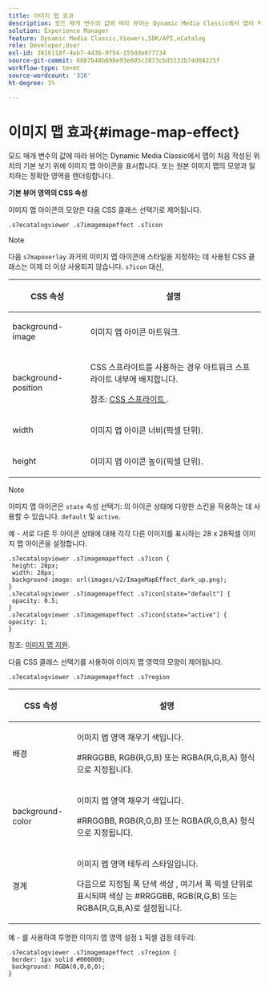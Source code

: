 ```yaml
---
title: 이미지 맵 효과
description: 모드 매개 변수의 값에 따라 뷰어는 Dynamic Media Classic에서 맵이 처음 작성된 위치의 기본 보기 위에 이미지 맵 아이콘을 표시합니다. 또는 원본 이미지 맵의 모양과 일치하는 정확한 영역을 렌더링합니다.
solution: Experience Manager
feature: Dynamic Media Classic,Viewers,SDK/API,eCatalog
role: Developer,User
exl-id: 3816118f-4eb7-4436-9f54-155dde077734
source-git-commit: 6087b48b898e93e605c3873cbd5132b74d04225f
workflow-type: tm+mt
source-wordcount: '316'
ht-degree: 1%

---
```


# 이미지 맵 효과{#image-map-effect}

모드 매개 변수의 값에 따라 뷰어는 Dynamic Media Classic에서 맵이 처음 작성된 위치의 기본 보기 위에 이미지 맵 아이콘을 표시합니다. 또는 원본 이미지 맵의 모양과 일치하는 정확한 영역을 렌더링합니다.

<!--<a id="section_061E550C1C1D4DB2BD663A898895B38C"></a>-->

**기본 뷰어 영역의 CSS 속성**

이미지 맵 아이콘의 모양은 다음 CSS 클래스 선택기로 제어됩니다.

```
.s7ecatalogviewer .s7imagemapeffect .s7icon
```

>[!NOTE]
>
>다음 `s7mapoverlay` 과거의 이미지 맵 아이콘에 스타일을 지정하는 데 사용된 CSS 클래스는 이제 더 이상 사용되지 않습니다. `s7icon` 대신,

<table id="table_94EE3F5BBE4547C0B4943471CEE7EDE4"> 
 <thead> 
  <tr> 
   <th colname="col1" class="entry"> <p> CSS 속성 </p> </th> 
   <th colname="col2" class="entry"> <p>설명 </p> </th> 
  </tr> 
 </thead>
 <tbody> 
  <tr> 
   <td colname="col1"> <p> <span class="codeph"> background-image </span> </p> </td> 
   <td colname="col2"> <p>이미지 맵 아이콘 아트워크. </p> </td> 
  </tr> 
  <tr> 
   <td colname="col1"> <p> <span class="codeph"> background-position </span> </p> </td> 
   <td colname="col2"> <p> CSS 스프라이트를 사용하는 경우 아트워크 스프라이트 내부에 배치합니다. </p> <p>참조: <a href="../../../c-html5-s7-aem-asset-viewers/c-html5-20-ecatalog-viewer-about/c-html5-20-ecatalog-viewer-customizingviewer/c-html5-20-ecatalog-viewer-customizingviewer.md#section-9d570f95eb2443aca74c1b02f6e89aff" format="dita" scope="local"> CSS 스프라이트 </a>. </p> </td> 
  </tr> 
  <tr> 
   <td colname="col1"> <p> <span class="codeph"> width </span> </p> </td> 
   <td colname="col2"> <p>이미지 맵 아이콘 너비(픽셀 단위). </p> </td> 
  </tr> 
  <tr> 
   <td colname="col1"> <p> <span class="codeph"> height </span> </p> </td> 
   <td colname="col2"> <p>이미지 맵 아이콘 높이(픽셀 단위). </p> </td> 
  </tr> 
 </tbody> 
</table>

>[!NOTE]
>
>이미지 맵 아이콘은 `state` 속성 선택기: 의 아이콘 상태에 다양한 스킨을 적용하는 데 사용할 수 있습니다. `default` 및 `active`.

예 - 서로 다른 두 아이콘 상태에 대해 각각 다른 이미지를 표시하는 28 x 28픽셀 이미지 맵 아이콘을 설정합니다.

```
.s7ecatalogviewer .s7imagemapeffect .s7icon { 
 height: 28px; 
 width: 28px;  
 background-image: url(images/v2/ImageMapEffect_dark_up.png); 
} 
.s7ecatalogviewer .s7imagemapeffect .s7icon[state="default"] { 
 opacity: 0.5; 
} 
.s7ecatalogviewer .s7imagemapeffect .s7icon[state="active"] { 
opacity: 1; 
}
```

참조: [이미지 맵 지원](../../../c-html5-s7-aem-asset-viewers/c-html5-20-ecatalog-viewer-about/c-html5-20-ecatalog-image-map-support.md#concept-28759efae5014a1fa8b0fb14dc26812a).

다음 CSS 클래스 선택기를 사용하여 이미지 맵 영역의 모양이 제어됩니다.

```
.s7ecatalogviewer .s7imagemapeffect .s7region
```

<table id="table_1FF98CE842604AAABD838FF528CDC4EF"> 
 <thead> 
  <tr> 
   <th colname="col1" class="entry"> <p> CSS 속성 </p> </th> 
   <th colname="col2" class="entry"> <p>설명 </p> </th> 
  </tr> 
 </thead>
 <tbody> 
  <tr> 
   <td colname="col1"> <p> <span class="codeph"> 배경 </span> </p> </td> 
   <td colname="col2"> <p> 이미지 맵 영역 채우기 색입니다. </p> <p>#RRGGBB, RGB(R,G,B) 또는 RGBA(R,G,B,A) 형식으로 지정됩니다. </p> </td> 
  </tr> 
  <tr> 
   <td colname="col1"> <p> <span class="codeph"> background-color </span> </p> </td> 
   <td colname="col2"> <p> 이미지 맵 영역 채우기 색입니다. </p> <p>#RRGGBB, RGB(R,G,B) 또는 RGBA(R,G,B,A) 형식으로 지정됩니다. </p> </td> 
  </tr> 
  <tr> 
   <td colname="col1"> <p> <span class="codeph"> 경계 </span> </p> </td> 
   <td colname="col2"> <p> 이미지 맵 영역 테두리 스타일입니다. </p> <p>다음으로 지정됨 <span class="codeph"> <span class="varname"> 폭 </span> 단색 <span class="varname"> 색상 </span> </span>, 여기서 <span class="codeph"> <span class="varname"> 폭 </span> </span> 픽셀 단위로 표시되며 <span class="codeph"> <span class="varname"> 색상 </span> </span> 는 #RRGGBB, RGB(R,G,B) 또는 RGBA(R,G,B,A)로 설정됩니다. </p> </td> 
  </tr> 
 </tbody> 
</table>

예 - 를 사용하여 투명한 이미지 맵 영역 설정 `1` 픽셀 검정 테두리:

```
.s7ecatalogviewer .s7imagemapeffect .s7region { 
 border: 1px solid #000000; 
 background: RGBA(0,0,0,0);  
}
```
